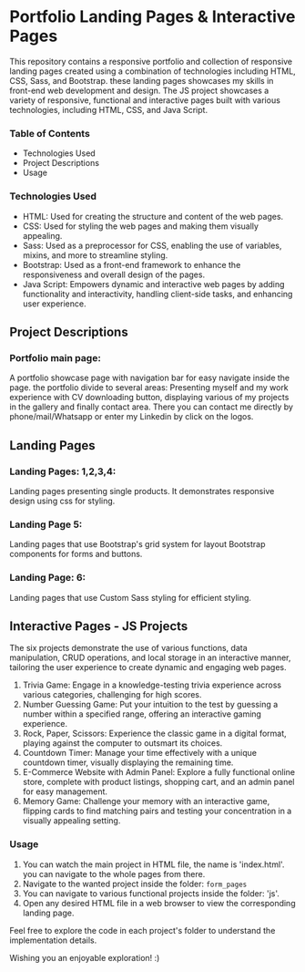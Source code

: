 # Portfolio Landing Pages & Interactive Pages

This repository contains a responsive portfolio and collection of responsive landing pages created using a combination of technologies 
including HTML, CSS, Sass, and Bootstrap. these landing pages showcases my skills in front-end web development and design.
The JS project showcases a variety of responsive, functional and interactive pages built with various technologies, including HTML, CSS, and Java Script.



### Table of Contents

- Technologies Used
- Project Descriptions
- Usage



### Technologies Used

- HTML: Used for creating the structure and content of the web pages.
- CSS: Used for styling the web pages and making them visually appealing.
- Sass: Used as a preprocessor for CSS, enabling the use of variables, mixins, and more to streamline styling.
- Bootstrap: Used as a front-end framework to enhance the responsiveness and overall design of the pages.
- Java Script: Empowers dynamic and interactive web pages by adding functionality and interactivity, handling client-side tasks, and enhancing user experience.



## Project Descriptions

### Portfolio main page:
A portfolio showcase page with navigation bar for easy navigate inside the page.
the portfolio divide to several areas: 
Presenting myself and my work experience with CV downloading button, 
displaying various of my projects in the gallery and finally contact area.
There you can contact me directly by phone/mail/Whatsapp or enter my Linkedin by click on the logos.

## Landing Pages
### Landing Pages: 1,2,3,4: 
Landing pages presenting single products. It demonstrates responsive design using css for styling.
 
### Landing Page 5:
Landing pages that use Bootstrap's grid system for layout Bootstrap components for forms and buttons.

### Landing Page: 6: 
Landing pages that use Custom Sass styling for efficient styling.




## Interactive Pages - JS Projects
The six projects demonstrate the use of various functions, data manipulation, CRUD operations, and local storage in an interactive manner, tailoring the user experience to create dynamic and engaging web pages.

1. Trivia Game: Engage in a knowledge-testing trivia experience across various categories, challenging for high scores.
2. Number Guessing Game: Put your intuition to the test by guessing a number within a specified range, offering an interactive gaming experience.
3. Rock, Paper, Scissors: Experience the classic game in a digital format, playing against the computer to outsmart its choices.
4. Countdown Timer: Manage your time effectively with a unique countdown timer, visually displaying the remaining time.
5. E-Commerce Website with Admin Panel: Explore a fully functional online store, complete with product listings, shopping cart, and an admin panel for easy management.
6. Memory Game: Challenge your memory with an interactive game, flipping cards to find matching pairs and testing your concentration in a visually appealing setting.




### Usage

1. You can watch the main project in HTML file, the name is 'index.html'. you can navigate to the whole pages from there.
2. Navigate to the wanted project inside the folder: `form_pages`
3. You can navigate to various functional projects inside the folder: 'js'.
4. Open any desired HTML file in a web browser to view the corresponding landing page.




Feel free to explore the code in each project's folder to understand the implementation details.

Wishing you an enjoyable exploration! :)
